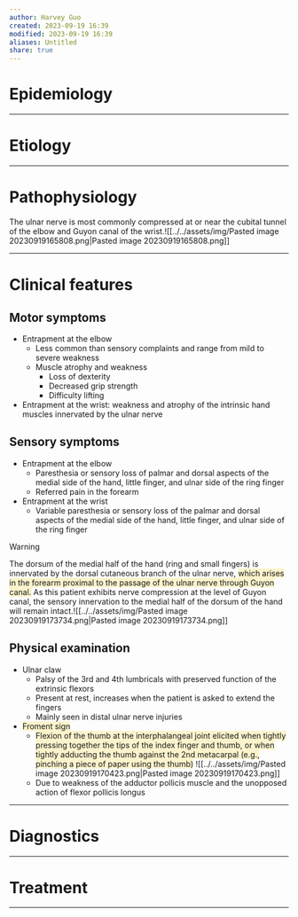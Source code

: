 ```yaml
---
author: Harvey Guo
created: 2023-09-19 16:39
modified: 2023-09-19 16:39
aliases: Untitled
share: true
---
```

# Epidemiology


---
# Etiology


---
# Pathophysiology
The ulnar nerve is most commonly compressed at or near the cubital tunnel of the elbow and Guyon canal of the wrist.![[../../assets/img/Pasted image 20230919165808.png|Pasted image 20230919165808.png]]

---
# Clinical features
## Motor symptoms
- Entrapment at the elbow
	- Less common than sensory complaints and range from mild to severe weakness
	- Muscle atrophy and weakness
		- Loss of dexterity
		- Decreased grip strength
		- Difficulty lifting
- Entrapment at the wrist: weakness and atrophy of the intrinsic hand muscles innervated by the ulnar nerve
## Sensory symptoms
- Entrapment at the elbow
	- Paresthesia or sensory loss of palmar and dorsal aspects of the medial side of the hand, little finger, and ulnar side of the ring finger
	- Referred pain in the forearm 
- Entrapment at the wrist
	- Variable paresthesia or sensory loss of the palmar and dorsal aspects of the medial side of the hand, little finger, and ulnar side of the ring finger

>[!warning] 
>The dorsum of the medial half of the hand (ring and small fingers) is innervated by the dorsal cutaneous branch of the ulnar nerve, <span style="background:rgba(240, 200, 0, 0.2)">which arises in the forearm proximal to the passage of the ulnar nerve through Guyon canal.</span> As this patient exhibits nerve compression at the level of Guyon canal, the sensory innervation to the medial half of the dorsum of the hand will remain intact.![[../../assets/img/Pasted image 20230919173734.png|Pasted image 20230919173734.png]]
## Physical examination
- Ulnar claw 
	- Palsy of the 3rd and 4th lumbricals with preserved function of the extrinsic flexors 
	- Present at rest, increases when the patient is asked to extend the fingers
	- Mainly seen in distal ulnar nerve injuries
- <span style="background:rgba(240, 200, 0, 0.2)">Froment sign</span> 
	- <span style="background:rgba(240, 200, 0, 0.2)">Flexion of the thumb at the interphalangeal joint elicited when tightly pressing together the tips of the index finger and thumb, or when tightly adducting the thumb against the 2nd metacarpal (e.g., pinching a piece of paper using the thumb)</span> ![[../../assets/img/Pasted image 20230919170423.png|Pasted image 20230919170423.png]]
	- Due to weakness of the adductor pollicis muscle and the unopposed action of flexor pollicis longus

---
# Diagnostics


---
# Treatment


---
